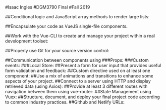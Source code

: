 #Isaac Ingles 
#DGM3790 Final
#Fall 2019

##Conditional logic and JavaScript array methods to render large lists:

##Encapsulate your code as VueJS single-file components.

##Work with the Vue-CLI to create and manage your project within a real development toolset:

##Properly use Git for your source version control:

##Communication between components using 
###Props: 
###Custom events: 
###Local Store:
##Present a form for user input that provides useful form validation and feedback:
##Custom directive used on at least one component:
##Use a mix of animations and transitions to enhance some aspects of your project.
##Connect to a server using HTTP and display retrieved data (using Axios):
##Provide at least 3 different routes with navigation between them using vue-router:
##State Management using Vuex:
##Structure, document, and deploy your final project code according to common industry practices.
##Github and Netlify URLs:
